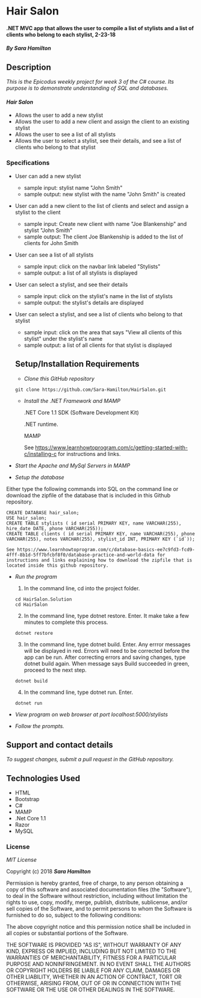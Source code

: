 # Hair Salon

#### .NET MVC app that allows the user to compile a list of stylists and a list of clients who belong to each stylist, 2-23-18

#### _By Sara Hamilton_

## Description
_This is the Epicodus weekly project for week 3 of the C# course. Its purpose is to demonstrate understanding of SQL and databases._

#### _Hair Salon_
* Allows the user to add a new stylist
* Allows the user to add a new client and assign the client to an existing stylist
* Allows the user to see a list of all stylists
* Allows the user to select a stylist, see their details, and see a list of clients who belong to that stylist

### Specifications
* User can add a new stylist
  * sample input: stylist name "John Smith"
  * sample output: new stylist with the name "John Smith" is created
* User can add a new client to the list of clients and select and assign a stylist to the client
  * sample input: Create new client with name "Joe Blankenship" and stylist "John Smith"
  * sample output: The client Joe Blankenship is added to the list of clients for John Smith
* User can see a list of all stylists
  * sample input: click on the navbar link labeled "Stylists"
  * sample output: a list of all stylists is displayed
* User can select a stylist, and see their details
  * sample input: click on the stylist's name in the list of stylists
  * sample output: the stylist's details are displayed
* User can select a stylist, and see a list of clients who belong to that stylist
  * sample input: click on the area that says "View all clients of this stylist" under the stylist's name
  * sample output: a list of all clients for that stylist is displayed


  ## Setup/Installation Requirements

  * _Clone this GitHub repository_

  ```
  git clone https://github.com/Sara-Hamilton/HairSalon.git
  ```

  * _Install the .NET Framework and MAMP_

    .NET Core 1.1 SDK (Software Development Kit)

    .NET runtime.

    MAMP

    See https://www.learnhowtoprogram.com/c/getting-started-with-c/installing-c for instructions and links.

* _Start the Apache and MySql Servers in MAMP_

*   _Setup the database_

  Either type the following commands into SQL on the command line or download the zipfile of the database that is included in this Github repository.  
  ```
  CREATE DATABASE hair_salon;
  USE hair_salon;
  CREATE TABLE stylists ( id serial PRIMARY KEY, name VARCHAR(255), hire_date DATE, phone VARCHAR(255));
  CREATE TABLE clients ( id serial PRIMARY KEY, name VARCHAR(255), phone VARCHAR(255), notes VARCHAR(255), stylist_id INT, PRIMARY KEY (`id`));
  ```

    See https://www.learnhowtoprogram.com/c/database-basics-ee7c9fd3-fcd9-4fff-8b1d-5ff7bfcbf8f0/database-practice-and-world-data for instructions and links explaining how to download the zipfile that is located inside this github repository.

  * _Run the program_
    1. In the command line, cd into the project folder.
    ```
    cd HairSalon.Solution
    cd HairSalon
    ```
    2. In the command line, type dotnet restore. Enter.  It make take a few minutes to complete this process.
    ```
    dotnet restore
    ```
    3. In the command line, type dotnet build. Enter. Any errror messages will be displayed in red.  Errors will need to be corrected before the app can be run. After correcting errors and saving changes, type dotnet build again.  When message says Build succeeded in green, proceed to the next step.
    ```
    dotnet build
    ```
    4. In the command line, type dotnet run. Enter.
    ```
    dotnet run
    ```

  * _View program on web browser at port localhost:5000/stylists_

  * _Follow the prompts._

  ## Support and contact details

_To suggest changes, submit a pull request in the GitHub repository._

## Technologies Used

* HTML
* Bootstrap
* C#
* MAMP
* .Net Core 1.1
* Razor
* MySQL

### License

*MIT License*

Copyright (c) 2018 **_Sara Hamilton_**

Permission is hereby granted, free of charge, to any person obtaining a copy
of this software and associated documentation files (the "Software"), to deal
in the Software without restriction, including without limitation the rights
to use, copy, modify, merge, publish, distribute, sublicense, and/or sell
copies of the Software, and to permit persons to whom the Software is
furnished to do so, subject to the following conditions:

The above copyright notice and this permission notice shall be included in all
copies or substantial portions of the Software.

THE SOFTWARE IS PROVIDED "AS IS", WITHOUT WARRANTY OF ANY KIND, EXPRESS OR
IMPLIED, INCLUDING BUT NOT LIMITED TO THE WARRANTIES OF MERCHANTABILITY,
FITNESS FOR A PARTICULAR PURPOSE AND NONINFRINGEMENT. IN NO EVENT SHALL THE
AUTHORS OR COPYRIGHT HOLDERS BE LIABLE FOR ANY CLAIM, DAMAGES OR OTHER
LIABILITY, WHETHER IN AN ACTION OF CONTRACT, TORT OR OTHERWISE, ARISING FROM,
OUT OF OR IN CONNECTION WITH THE SOFTWARE OR THE USE OR OTHER DEALINGS IN THE
SOFTWARE.

